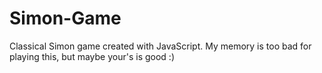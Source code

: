# Simon-Game

Classical Simon game created with JavaScript. My memory is too bad for playing this, but maybe your's is good :)
